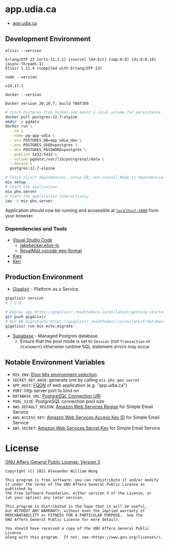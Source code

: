 # app.udia.ca

* [app.udia.ca](https://app.udia.ca)

## Development Environment

`elixir --version`
```
Erlang/OTP 23 [erts-11.2.1] [source] [64-bit] [smp:8:8] [ds:8:8:10] [async-threads:1]
Elixir 1.11.4 (compiled with Erlang/OTP 23)
```
`node --version`
```
v14.17.1
```
`docker --version`
```
Docker version 20.10.7, build f0df350
```

```bash
# fetch Postgres from Docker and mount a local volume for persistence
docker pull postgres:12.7-alpine
mkdir -p pgdata
docker run \
  --rm \
  --name pg-app-udia \
  --env POSTGRES_DB=app_udia_dev \
  --env POSTGRES_USER=postgres \
  --env POSTGRES_PASSWORD=postgres \
  --publish 5432:5432 \
  --volume pgdata:/var/lib/postgresql/data \
  --detach \
  postgres:12.7-alpine

# Fetch elixir dependencies, setup DB, and install Node.js dependencies
mix setup
# Start the application
mix phx.server
# Start the application interactively
iex -S mix phx.server
```

Application should now be running and accessible at [`localhost:4000`](http://localhost:4000) from your browser.

### Dependencies and Tools

* [Visual Studio Code](https://code.visualstudio.com/)
    * [jakebecker.elixir-ls](https://marketplace.visualstudio.com/items?itemName=JakeBecker.elixir-ls)
    * [RoyalMist.vscode-eex-format](https://marketplace.visualstudio.com/items?itemName=RoyalMist.vscode-eex-format)
* [Kiex](https://github.com/taylor/kiex)
* [Kerl](https://github.com/kerl/kerl)

## Production Environment

* [Gigalixir](https://www.gigalixir.com/) - Platform as a Service.
```bash
gigalixir version
# 1.2.0

# Deploy app https://gigalixir.readthedocs.io/en/latest/getting-started-guide.html#deploy
git push gigalixir
# Run DB migrations https://gigalixir.readthedocs.io/en/latest/database.html#how-to-run-migrations
gigalixir run mix ecto.migrate
```
* [Supabase](https://supabase.io/) - Managed Postgres database.
  * Ensure that the pool mode is set to `Session` (not `Transaction` or `Statement`) otherwise runtime SQL statement errors may occur

## Notable Environment Variables

* `MIX_ENV`: [Elixir Mix environment selection](https://hexdocs.pm/mix/1.12/Mix.html#module-environments)
* `SECRET_KEY_BASE`: generate one by calling `mix phx.gen.secret`
* `APP_HOST`: [FQDN](https://en.wikipedia.org/wiki/Fully_qualified_domain_name) of web application (e.g. "app.udia.ca")
* `PORT`: http server port to bind on
* `DATABASE_URL`: [PostgreSQL Connection URI](https://www.postgresql.org/docs/current/libpq-connect.html#LIBPQ-CONNSTRING)
* `POOL_SIZE`: PostgreSQL connection pool size
* `AWS_DEFAULT_REGION`: [Amazon Web Services Region](https://docs.aws.amazon.com/cli/latest/userguide/cli-configure-quickstart.html#cli-configure-quickstart-region) for Simple Email Service
* `AWS_ACCESS_KEY`: [Amazon Web Services Access Key ID](https://docs.aws.amazon.com/general/latest/gr/aws-access-keys-best-practices.html) for Simple Email Service
* `AWS_SECRET`: [Amazon Web Services Secret Key](https://docs.aws.amazon.com/general/latest/gr/aws-access-keys-best-practices.html) for Simple Email Service

# License

[GNU Affero General Public License, Version 3](https://www.gnu.org/licenses/agpl-3.0.html)
```text
Copyright (C) 2021 Alexander William Wong

This program is free software: you can redistribute it and/or modify
it under the terms of the GNU Affero General Public License as published by
the Free Software Foundation, either version 3 of the License, or
(at your option) any later version.

This program is distributed in the hope that it will be useful,
but WITHOUT ANY WARRANTY; without even the implied warranty of
MERCHANTABILITY or FITNESS FOR A PARTICULAR PURPOSE.  See the
GNU Affero General Public License for more details.

You should have received a copy of the GNU Affero General Public License
along with this program.  If not, see <https://www.gnu.org/licenses/>.
```